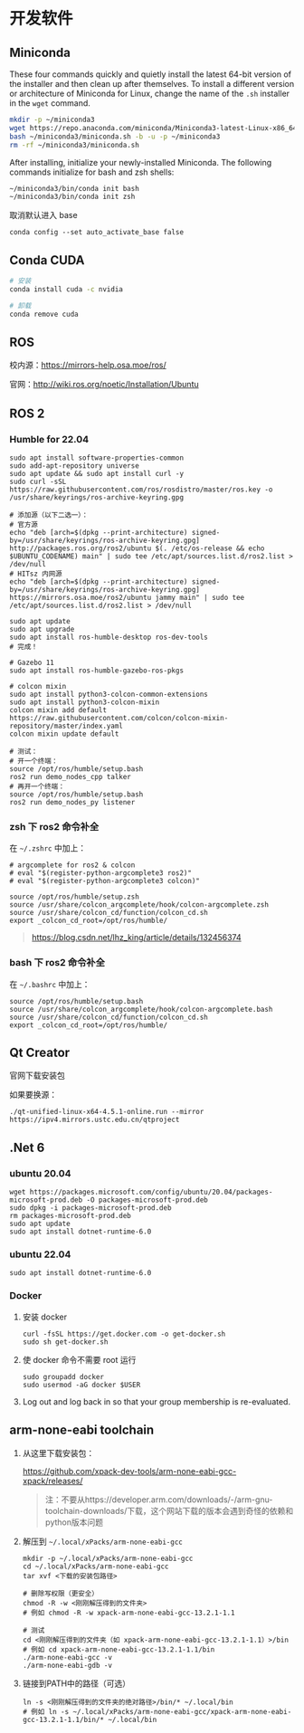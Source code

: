 # 开发软件

## Miniconda

These four commands quickly and quietly install the latest 64-bit version of the installer and then clean up after themselves. To install a different version or architecture of Miniconda for Linux, change the name of the `.sh` installer in the `wget` command.

```bash
mkdir -p ~/miniconda3
wget https://repo.anaconda.com/miniconda/Miniconda3-latest-Linux-x86_64.sh -O ~/miniconda3/miniconda.sh
bash ~/miniconda3/miniconda.sh -b -u -p ~/miniconda3
rm -rf ~/miniconda3/miniconda.sh
```

After installing, initialize your newly-installed Miniconda. The following commands initialize for bash and zsh shells:

```bash
~/miniconda3/bin/conda init bash
~/miniconda3/bin/conda init zsh
```

取消默认进入 base

```shell
conda config --set auto_activate_base false
```

## Conda CUDA

```sh
# 安装
conda install cuda -c nvidia

# 卸载
conda remove cuda
```

## ROS

校内源：https://mirrors-help.osa.moe/ros/

官网：http://wiki.ros.org/noetic/Installation/Ubuntu

## ROS 2

### Humble for 22.04

```shell
sudo apt install software-properties-common
sudo add-apt-repository universe
sudo apt update && sudo apt install curl -y
sudo curl -sSL https://raw.githubusercontent.com/ros/rosdistro/master/ros.key -o /usr/share/keyrings/ros-archive-keyring.gpg

# 添加源（以下二选一）：
# 官方源
echo "deb [arch=$(dpkg --print-architecture) signed-by=/usr/share/keyrings/ros-archive-keyring.gpg] http://packages.ros.org/ros2/ubuntu $(. /etc/os-release && echo $UBUNTU_CODENAME) main" | sudo tee /etc/apt/sources.list.d/ros2.list > /dev/null
# HITsz 内网源
echo "deb [arch=$(dpkg --print-architecture) signed-by=/usr/share/keyrings/ros-archive-keyring.gpg] https://mirrors.osa.moe/ros2/ubuntu jammy main" | sudo tee /etc/apt/sources.list.d/ros2.list > /dev/null

sudo apt update
sudo apt upgrade
sudo apt install ros-humble-desktop ros-dev-tools
# 完成！

# Gazebo 11
sudo apt install ros-humble-gazebo-ros-pkgs

# colcon mixin
sudo apt install python3-colcon-common-extensions
sudo apt install python3-colcon-mixin
colcon mixin add default https://raw.githubusercontent.com/colcon/colcon-mixin-repository/master/index.yaml
colcon mixin update default

# 测试：
# 开一个终端：
source /opt/ros/humble/setup.bash
ros2 run demo_nodes_cpp talker
# 再开一个终端：
source /opt/ros/humble/setup.bash
ros2 run demo_nodes_py listener
```

### zsh 下 ros2 命令补全

在 `~/.zshrc` 中加上：

```shell
# argcomplete for ros2 & colcon
# eval "$(register-python-argcomplete3 ros2)"
# eval "$(register-python-argcomplete3 colcon)"

source /opt/ros/humble/setup.zsh
source /usr/share/colcon_argcomplete/hook/colcon-argcomplete.zsh
source /usr/share/colcon_cd/function/colcon_cd.sh
export _colcon_cd_root=/opt/ros/humble/
```

> https://blog.csdn.net/lhz_king/article/details/132456374

### bash 下 ros2 命令补全

在 `~/.bashrc` 中加上：

```shell
source /opt/ros/humble/setup.bash
source /usr/share/colcon_argcomplete/hook/colcon-argcomplete.bash
source /usr/share/colcon_cd/function/colcon_cd.sh
export _colcon_cd_root=/opt/ros/humble/
```

## Qt Creator

官网下载安装包

如果要换源：

```shell
./qt-unified-linux-x64-4.5.1-online.run --mirror https://ipv4.mirrors.ustc.edu.cn/qtproject
```

## .Net 6

### ubuntu 20.04

```shell
wget https://packages.microsoft.com/config/ubuntu/20.04/packages-microsoft-prod.deb -O packages-microsoft-prod.deb
sudo dpkg -i packages-microsoft-prod.deb
rm packages-microsoft-prod.deb
sudo apt update
sudo apt install dotnet-runtime-6.0
```

### ubuntu 22.04

```shell
sudo apt install dotnet-runtime-6.0
```

### Docker

1. 安装 docker

   ```shell
   curl -fsSL https://get.docker.com -o get-docker.sh
   sudo sh get-docker.sh
   ```

2. 使 docker 命令不需要 root 运行

   ```shell
   sudo groupadd docker
   sudo usermod -aG docker $USER
   ```

3. Log out and log back in so that your group membership is re-evaluated.

## arm-none-eabi toolchain

1. 从这里下载安装包：

   https://github.com/xpack-dev-tools/arm-none-eabi-gcc-xpack/releases/

   > 注：不要从https://developer.arm.com/downloads/-/arm-gnu-toolchain-downloads/下载，这个网站下载的版本会遇到奇怪的依赖和python版本问题

2. 解压到 `~/.local/xPacks/arm-none-eabi-gcc`

   ```shell
   mkdir -p ~/.local/xPacks/arm-none-eabi-gcc
   cd ~/.local/xPacks/arm-none-eabi-gcc
   tar xvf <下载的安装包路径>
   
   # 删除写权限（更安全）
   chmod -R -w <刚刚解压得到的文件夹>
   # 例如 chmod -R -w xpack-arm-none-eabi-gcc-13.2.1-1.1
   
   # 测试
   cd <刚刚解压得到的文件夹（如 xpack-arm-none-eabi-gcc-13.2.1-1.1）>/bin
   # 例如 cd xpack-arm-none-eabi-gcc-13.2.1-1.1/bin
   ./arm-none-eabi-gcc -v
   ./arm-none-eabi-gdb -v
   ```

3. 链接到PATH中的路径（可选）

   ```shell
   ln -s <刚刚解压得到的文件夹的绝对路径>/bin/* ~/.local/bin
   # 例如 ln -s ~/.local/xPacks/arm-none-eabi-gcc/xpack-arm-none-eabi-gcc-13.2.1-1.1/bin/* ~/.local/bin
   ```
